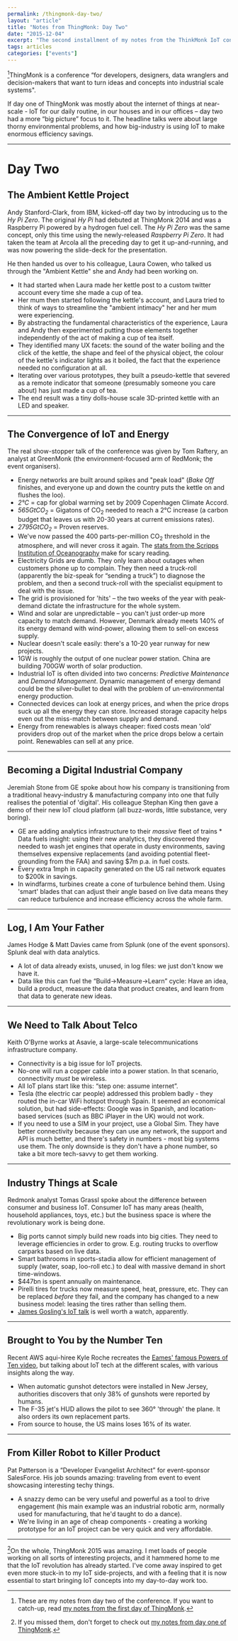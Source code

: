 ```yaml
---
permalink: /thingmonk-day-two/
layout: "article"
title: "Notes from ThingMonk: Day Two"
date: "2015-12-04"
excerpt: "The second installment of my notes from the ThinkMonk IoT conference."
tags: articles
categories: ["events"]
---
```


[^1]ThingMonk is a conference “for developers, designers, data wranglers and decision-makers that want to turn ideas and concepts into industrial scale systems".

If day one of ThingMonk was mostly about the internet of things at near-scale - IoT for our daily routine, in our houses and in our offices – day two had a more “big picture” focus to it. The headline talks were about large thorny environmental problems, and how big-industry is using IoT to make enormous efficiency savings.

---

# Day Two

## The Ambient Kettle Project

Andy Stanford-Clark, from IBM, kicked-off day two by introducing us to the _Hy Pi Zero_. The original _Hy Pi_ had debuted at ThingMonk 2014 and was a Raspberry Pi powered by a hydrogen fuel cell. The _Hy Pi Zero_ was the same concept, only this time using the newly-released _Raspberry Pi Zero_. It had taken the team at Arcola all the preceding day to get it up-and-running, and was now powering the slide-deck for the presentation.

He then handed us over to his colleague, Laura Cowen, who talked us through the "Ambient Kettle" she and Andy had been working on.

-   It had started when Laura made her kettle post to a custom twitter account every time she made a cup of tea.
-   Her mum then started following the kettle's account, and Laura tried to think of ways to streamline the "ambient intimacy" her and her mum were experiencing.
-   By abstracting the fundamental characteristics of the experience, Laura and Andy then experimented putting those elements together independently of the act of making a cup of tea itself.
-   They identified many UX facets: the sound of the water boiling and the click of the kettle, the shape and feel of the physical object, the colour of the kettle's indicator lights as it boiled, the fact that the experience needed no configuration at all.
-   Iterating over various prototypes, they built a pseudo-kettle that severed as a remote indicator that someone (presumably someone you care about) has just made a cup of tea.
-   The end result was a tiny dolls-house scale 3D-printed kettle with an LED and speaker.

---

## The Convergence of IoT and Energy

The real show-stopper talk of the conference was given by Tom Raftery, an analyst at GreenMonk (the environment-focused arm of RedMonk; the event organisers).

-   Energy networks are built around spikes and "peak load" (_Bake Off_ finishes, and everyone up and down the country puts the kettle on and flushes the loo).
-   _2°C_ = cap for global warming set by 2009 Copenhagen Climate Accord.
-   _565GtCO<sub>2</sub>_ = Gigatons of CO<sub>2</sub> needed to reach a 2°C increase (a carbon budget that leaves us with 20-30 years at current emissions rates).
-   _2795GtCO<sub>2</sub>_ = Proven reserves.
-   We've now passed the 400 parts-per-million CO<sub>2</sub> threshold in the atmosphere, and will never cross it again. The [stats from the Scripps Institution of Oceanography](https://scripps.ucsd.edu/programs/keelingcurve/) make for scary reading.
-   Electricity Grids are dumb. They only learn about outages when customers phone up to complain. They then need a truck-roll (apparently the biz-speak for “sending a truck”) to diagnose the problem, and then a second truck-roll with the specialist equipment to deal with the issue.
-   The grid is provisioned for 'hits' – the two weeks of the year with peak-demand dictate the infrastructure for the whole system.
-   Wind and solar are unpredictable – you can't just order-up more capacity to match demand. However, Denmark already meets 140% of its energy demand with wind-power, allowing them to sell-on excess supply.
-   Nuclear doesn't scale easily: there's a 10-20 year runway for new projects.
-   1GW is roughly the output of one nuclear power station. China are building 700GW worth of solar production.
-   Industrial IoT is often divided into two concerns: _Predictive Maintenance_ and _Demand Management_. Dynamic management of energy demand could be the silver-bullet to deal with the problem of un-environmental energy production.
-   Connected devices can look at energy prices, and when the price drops suck up all the energy they can store. Increased storage capacity helps even out the miss-match between supply and demand.
-   Energy from renewables is always cheaper: fixed costs mean 'old' providers drop out of the market when the price drops below a certain point. Renewables can sell at any price.

---

## Becoming a Digital Industrial Company

Jeremiah Stone from GE spoke about how his company is transitioning from a traditional heavy-industry & manufacturing company into one that fully realises the potential of 'digital'. His colleague Stephan King then gave a demo of their new IoT cloud platform (all buzz-words, little substance, very boring).

-   GE are adding analytics infrastructure to their <em>massive</em> fleet of trains \* Data fuels insight: using their new analytics, they discovered they needed to wash jet engines that operate in dusty environments, saving themselves expensive replacements (and avoiding potential fleet-grounding from the FAA) and saving $7m p.a. in fuel costs.
-   Every extra 1mph in capacity generated on the US rail network equates to $200k in savings.
-   In windfarms, turbines create a cone of turbulence behind them. Using 'smart' blades that can adjust their angle based on live data means they can reduce turbulence and increase efficiency across the whole farm.

---

## Log, I Am Your Father

James Hodge & Matt Davies came from Splunk (one of the event sponsors). Splunk deal with data analytics.

-   A lot of data already exists, unused, in log files: we just don't know we have it.
-   Data like this can fuel the “Build->Measure->Learn” cycle: Have an idea, build a product, measure the data that product creates, and learn from that data to generate new ideas.

---

## We Need to Talk About Telco

Keith O'Byrne works at Asavie, a large-scale telecommunications infrastructure company.

-   Connectivity is a big issue for IoT projects.
-   No-one will run a copper cable into a power station. In that scenario, connectivity <em>must</em> be wireless.
-   All IoT plans start like this: “step one: assume internet”.
-   Tesla (the electric car people) addressed this problem badly - they routed the in-car WiFi hotspot through Spain. It seemed an economical solution, but had side-effects: Google was in Spanish, and location-based services (such as BBC iPlayer in the UK) would not work.
-   If you need to use a SIM in your project, use a Global Sim. They have better connectivity because they can use any network, the support and API is much better, and there's safety in numbers - most big systems use them. The only downside is they don't have a phone number, so take a bit more tech-savvy to get them working.

---

## Industry Things at Scale

Redmonk analyst Tomas Grassl spoke about the difference between consumer and business IoT. Consumer IoT has many areas (health, household appliances, toys, etc.) but the business space is where the revolutionary work is being done.

-   Big ports cannot simply build new roads into big cities. They need to leverage efficiencies in order to grow. E.g. routing trucks to overflow carparks based on live data.
-   Smart bathrooms in sports-stadia allow for efficient management of supply (water, soap, loo-roll etc.) to deal with massive demand in short time-windows.
-   $447bn is spent annually on maintenance.
-   Pirelli tires for trucks now measure speed, heat, pressure, etc. They can be replaced <em>before</em> they fail, and the company has changed to a new business model: leasing the tires rather than selling them.
-   [James Gosling's IoT talk](https://www.youtube.com/watch?v=O1Rzyn2OIkI) is well worth a watch, apparently.

---

## Brought to You by the Number Ten

Recent AWS aqui-hiree Kyle Roche recreates the [Eames' famous Powers of Ten video](https://www.youtube.com/watch?v=0fKBhvDjuy0), but talking about IoT tech at the different scales, with various insights along the way.

-   When automatic gunshot detectors were installed in New Jersey, authorities discovers that only 38% of gunshots were reported by humans.
-   The F-35 jet's HUD allows the pilot to see 360° 'through' the plane. It also orders its own replacement parts.
-   From source to house, the US mains loses 16% of its water.

---

## From Killer Robot to Killer Product

Pat Patterson is a “Developer Evangelist Architect” for event-sponsor SalesForce. His job sounds amazing: traveling from event to event showcasing interesting techy things.

-   A snazzy demo can be very useful and powerful as a tool to drive engagement (his main example was an industrial robotic arm, normally used for manufacturing, that he'd taught to do a dance).
-   We're living in an age of cheap components - creating a working prototype for an IoT project can be very quick and very affordable.

---

[^2]On the whole, ThingMonk 2015 was amazing. I met loads of people working on all sorts of interesting projects, and it hammered home to me that the IoT revolution has already started. I've come away inspired to get even more stuck-in to my IoT side-projects, and with a feeling that it is now essential to start bringing IoT concepts into my day-to-day work too.

[^1]: These are my notes from day two of the conference. If you want to catch-up, read [my notes from the first day of ThingMonk](/thingmonk-day-one).
[^2]: If you missed them, don't forget to check out [my notes from day one of ThingMonk](/thingmonk-day-one).
